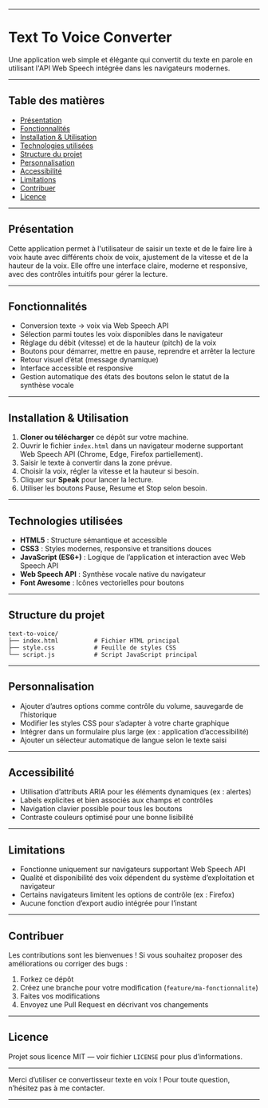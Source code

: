 
---

# Text To Voice Converter

Une application web simple et élégante qui convertit du texte en parole en utilisant l'API Web Speech intégrée dans les navigateurs modernes.

---

## Table des matières

* [Présentation](#présentation)
* [Fonctionnalités](#fonctionnalités)
* [Installation & Utilisation](#installation--utilisation)
* [Technologies utilisées](#technologies-utilisées)
* [Structure du projet](#structure-du-projet)
* [Personnalisation](#personnalisation)
* [Accessibilité](#accessibilité)
* [Limitations](#limitations)
* [Contribuer](#contribuer)
* [Licence](#licence)

---

## Présentation

Cette application permet à l'utilisateur de saisir un texte et de le faire lire à voix haute avec différents choix de voix, ajustement de la vitesse et de la hauteur de la voix.
Elle offre une interface claire, moderne et responsive, avec des contrôles intuitifs pour gérer la lecture.

---

## Fonctionnalités

* Conversion texte → voix via Web Speech API
* Sélection parmi toutes les voix disponibles dans le navigateur
* Réglage du débit (vitesse) et de la hauteur (pitch) de la voix
* Boutons pour démarrer, mettre en pause, reprendre et arrêter la lecture
* Retour visuel d’état (message dynamique)
* Interface accessible et responsive
* Gestion automatique des états des boutons selon le statut de la synthèse vocale

---

## Installation & Utilisation

1. **Cloner ou télécharger** ce dépôt sur votre machine.
2. Ouvrir le fichier `index.html` dans un navigateur moderne supportant Web Speech API (Chrome, Edge, Firefox partiellement).
3. Saisir le texte à convertir dans la zone prévue.
4. Choisir la voix, régler la vitesse et la hauteur si besoin.
5. Cliquer sur **Speak** pour lancer la lecture.
6. Utiliser les boutons Pause, Resume et Stop selon besoin.

---

## Technologies utilisées

* **HTML5** : Structure sémantique et accessible
* **CSS3** : Styles modernes, responsive et transitions douces
* **JavaScript (ES6+)** : Logique de l’application et interaction avec Web Speech API
* **Web Speech API** : Synthèse vocale native du navigateur
* **Font Awesome** : Icônes vectorielles pour boutons

---

## Structure du projet

```
text-to-voice/
├── index.html          # Fichier HTML principal  
├── style.css           # Feuille de styles CSS  
└── script.js           # Script JavaScript principal  
```

---

## Personnalisation

* Ajouter d’autres options comme contrôle du volume, sauvegarde de l’historique
* Modifier les styles CSS pour s’adapter à votre charte graphique
* Intégrer dans un formulaire plus large (ex : application d’accessibilité)
* Ajouter un sélecteur automatique de langue selon le texte saisi

---

## Accessibilité

* Utilisation d’attributs ARIA pour les éléments dynamiques (ex : alertes)
* Labels explicites et bien associés aux champs et contrôles
* Navigation clavier possible pour tous les boutons
* Contraste couleurs optimisé pour une bonne lisibilité

---

## Limitations

* Fonctionne uniquement sur navigateurs supportant Web Speech API
* Qualité et disponibilité des voix dépendent du système d’exploitation et navigateur
* Certains navigateurs limitent les options de contrôle (ex : Firefox)
* Aucune fonction d’export audio intégrée pour l’instant

---

## Contribuer

Les contributions sont les bienvenues !
Si vous souhaitez proposer des améliorations ou corriger des bugs :

1. Forkez ce dépôt
2. Créez une branche pour votre modification (`feature/ma-fonctionnalite`)
3. Faites vos modifications
4. Envoyez une Pull Request en décrivant vos changements

---

## Licence

Projet sous licence MIT — voir fichier `LICENSE` pour plus d’informations.

---

Merci d’utiliser ce convertisseur texte en voix !
Pour toute question, n’hésitez pas à me contacter.

---
